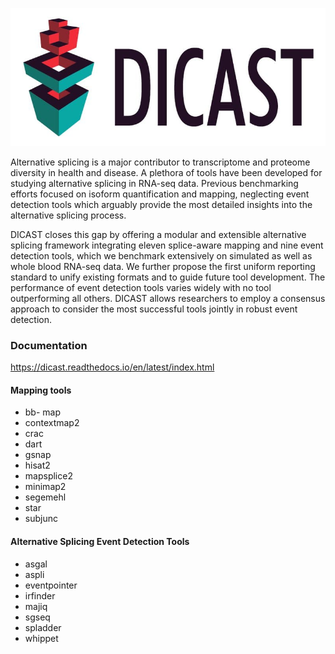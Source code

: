 
![DICAST](docs/source/img/logo.png )

Alternative splicing is a major contributor to transcriptome and proteome diversity in health and disease. A plethora of tools have been developed for studying alternative splicing in RNA-seq data. Previous benchmarking efforts focused on isoform quantification and mapping, neglecting event detection tools which arguably provide the most detailed insights into the alternative splicing process. 

DICAST closes this gap by offering a modular and extensible alternative splicing framework integrating eleven splice-aware mapping and nine event detection tools, which we benchmark extensively on simulated as well as whole blood RNA-seq data. We further propose the first uniform reporting standard to unify existing formats and to guide future tool development. The performance of event detection tools varies widely with no tool outperforming all others. DICAST allows researchers to employ a consensus approach to consider the most successful tools jointly in robust event detection. 

### Documentation

https://dicast.readthedocs.io/en/latest/index.html

#### Mapping tools
- bb- map
- contextmap2
- crac
- dart
- gsnap
- hisat2
- mapsplice2
- minimap2
- segemehl
- star
- subjunc

#### Alternative Splicing Event Detection Tools
- asgal
- aspli
- eventpointer
- irfinder
- majiq
- sgseq
- spladder
- whippet
